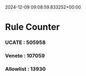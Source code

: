 2024-12-09 09:08:59.833252+00:00
# Rule Counter 
 ### UCATE : 505958

 ### Veneto : 107059

 ### Allowlist : 13930